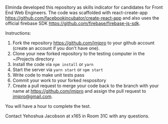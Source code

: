 Elminda developed this repository as skills indicator for candidates for Front End Web Engineers. The code was scaffolded with react-create-app https://github.com/facebookincubator/create-react-app and also uses the official firebase SDK https://github.com/firebase/firebase-js-sdk.

Instructions:
1. Fork the repository https://github.com/jmjpro to your github account (create an account if you don't have one).
2. Clone your new forked repository to the testing computer in the ~/Projects directory
3. Install the code via `npm install` or `yarn`
4. Start the server via `yarn start` or `npm start`
5. Write code to make unit tests pass
6. Commit your work to your forked respository
7. Create a pull request to merge your code back to the branch with your name at https://github.com/jmjpro and assign the pull request to jmjpro@gmail.com.

You will have a hour to complete the test.

Contact Yehoshua Jacobson at x165 in Room 31C with any questions.
